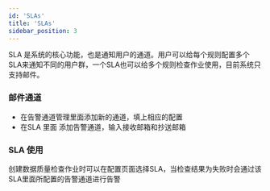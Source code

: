 ```yaml
---
id: 'SLAs'
title: 'SLAs'
sidebar_position: 3
---
```

SLA 是系统的核心功能，也是通知用户的通道。用户可以给每个规则配置多个SLA来通知不同的用户群，一个SLA也可以给多个规则检查作业使用，目前系统只支持邮件。
### 邮件通道
- 在告警通道管理里面添加新的通道，填上相应的配置
- 在SLA 里面 添加告警通道，输入接收邮箱和抄送邮箱
### SLA 使用
创建数据质量检查作业时可以在配置页面选择SLA，当检查结果为失败时会通过该SLA里面所配置的告警通道进行告警